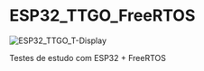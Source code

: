 # ESP32_TTGO_FreeRTOS

![ESP32_TTGO_T-Display](C:\Users\Adriano\03-Projetos\ESP32_TTGO_FreeRTOS\doc\pinmap_t-display.)


Testes de estudo com ESP32 + FreeRTOS 
